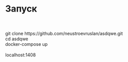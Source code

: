 <h1>Запуск</h1>
</br >
</br > git clone https://github.com/neustroevruslan/asdqwe.git
</br >cd asdqwe
</br >docker-compose up
</br >
</br >localhost:1408
